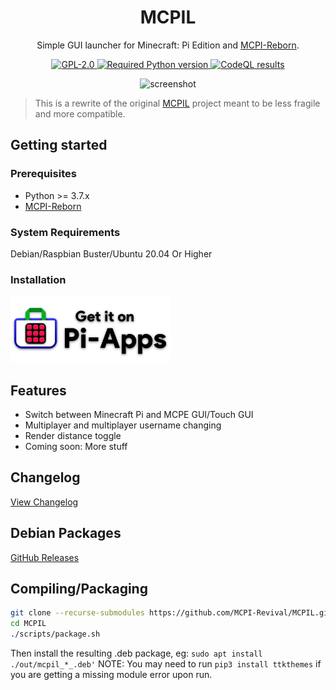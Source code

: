 <h1 align="center">MCPIL</h1>

<p align="center">
  Simple GUI launcher for Minecraft: Pi Edition and <a href="https://gitea.thebrokenrail.com/TheBrokenRail/minecraft-pi-reborn/">MCPI-Reborn</a>.
</p>

<p align="center">
	<a href="https://github.com/MCPI-Revival/MCPIL/blob/master/LICENSE">
		<img src="https://img.shields.io/github/license/MCPI-Revival/MCPIL?label=License" alt="GPL-2.0"></img>
	</a>																						   
	<a href="https://python.org">
		<img src="https://img.shields.io/badge/Python-%E2%89%A53.7.x-blue" alt="Required Python version"></img>
	</a>
	<a href="https://github.com/MCPI-Revival/MCPIL/actions?query=workflow%3ACodeQL">
		<img src="https://github.com/MCPI-Revival/MCPIL/workflows/CodeQL/badge.svg" alt="CodeQL results"></img>
	</a>
</p>

<p align="center">
	<img src="https://i.imgur.com/H9LLI0h.png" alt="screenshot"></img>
</p>

> This is a rewrite of the original [MCPIL](https://github.com/MCPI-Devs/MCPIL-Old) project meant to be less fragile and more compatible.

## Getting started

### Prerequisites
- Python >= 3.7.x
- [MCPI-Reborn](https://gitea.thebrokenrail.com/TheBrokenRail/minecraft-pi-reborn)

### System Requirements
Debian/Raspbian Buster/Ubuntu 20.04 Or Higher

### Installation
[![badge](https://github.com/Botspot/pi-apps/blob/master/icons/badge.png?raw=true)](https://github.com/Botspot/pi-apps)

## Features
 + Switch between Minecraft Pi and MCPE GUI/Touch GUI
 + Multiplayer and multiplayer username changing
 + Render distance toggle
 + Coming soon: More stuff 

## Changelog
[View Changelog](CHANGELOG.md)

## Debian Packages
[GitHub Releases](https://github.com/MCPI-Revival/MCPIL/releases/latest)

## Compiling/Packaging
```sh
git clone --recurse-submodules https://github.com/MCPI-Revival/MCPIL.git
cd MCPIL
./scripts/package.sh
```
Then install the resulting .deb package, eg:
```sudo apt install ./out/mcpil_*_.deb'```
NOTE: You may need to run `pip3 install ttkthemes` if you are getting a missing module error upon run.
